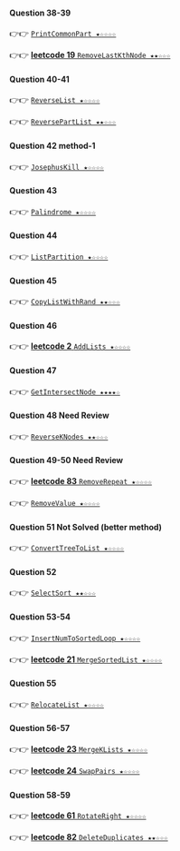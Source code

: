 #### Question 38-39
👉👉  [`PrintCommonPart ★☆☆☆☆`](https://github.com/jevishoo/algorithm_learning/blob/master/code/LinkedList/PrintCommonPart.java)

👉👉  [**leetcode 19** `RemoveLastKthNode ★★☆☆☆`](https://github.com/jevishoo/algorithm_learning/blob/master/code/LinkedList/RemoveLastKthNode.java)
#### Question 40-41
👉👉  [`ReverseList ★☆☆☆☆`](https://github.com/jevishoo/algorithm_learning/blob/master/code/LinkedList/ReverseList.java)

👉👉  [`ReversePartList ★★☆☆☆`](https://github.com/jevishoo/algorithm_learning/blob/master/code/LinkedList/ReversePartList.java)
#### Question 42 method-1
👉👉  [`JosephusKill ★☆☆☆☆`](https://github.com/jevishoo/algorithm_learning/blob/master/code/LinkedList/JosephusKill.java)
#### Question 43
👉👉  [`Palindrome ★☆☆☆☆`](https://github.com/jevishoo/algorithm_learning/blob/master/code/LinkedList/Palindrome.java)
#### Question 44
👉👉  [`ListPartition ★☆☆☆☆`](https://github.com/jevishoo/algorithm_learning/blob/master/code/LinkedList/ListPartition.java)
#### Question 45
👉👉  [`CopyListWithRand ★★☆☆☆`](https://github.com/jevishoo/algorithm_learning/blob/master/code/LinkedList/CopyListWithRand.java)
#### Question 46
👉👉  [**leetcode 2** `AddLists ★☆☆☆☆`](https://github.com/jevishoo/algorithm_learning/blob/master/code/LinkedList/AddLists.java)
#### Question 47
👉👉  [`GetIntersectNode ★★★★☆`](https://github.com/jevishoo/algorithm_learning/blob/master/code/LinkedList/GetIntersectNode.java)
#### Question 48  Need Review
👉👉  [`ReverseKNodes ★★☆☆☆`](https://github.com/jevishoo/algorithm_learning/blob/master/code/LinkedList/ReverseKNodes.java)
#### Question 49-50  Need Review
👉👉  [**leetcode 83** `RemoveRepeat ★☆☆☆☆`](https://github.com/jevishoo/algorithm_learning/blob/master/code/LinkedList/RemoveRepeat.java)

👉👉  [`RemoveValue ★☆☆☆☆`](https://github.com/jevishoo/algorithm_learning/blob/master/code/LinkedList/RemoveValue.java)
#### Question 51  Not Solved (better method)
👉👉  [`ConvertTreeToList ★☆☆☆☆`](https://github.com/jevishoo/algorithm_learning/blob/master/code/LinkedList/ConvertTreeToList.java)
#### Question 52
👉👉  [`SelectSort ★★☆☆☆`](https://github.com/jevishoo/algorithm_learning/blob/master/code/LinkedList/SelectSort.java)
#### Question 53-54
👉👉  [`InsertNumToSortedLoop ★☆☆☆☆`](https://github.com/jevishoo/algorithm_learning/blob/master/code/LinkedList/InsertNumToSortedLoop.java)

👉👉  [**leetcode 21** `MergeSortedList ★☆☆☆☆`](https://github.com/jevishoo/algorithm_learning/blob/master/code/LinkedList/MergeSortedList.java)
#### Question 55
👉👉  [`RelocateList ★☆☆☆☆`](https://github.com/jevishoo/algorithm_learning/blob/master/code/LinkedList/RelocateList.java)
#### Question 56-57
👉👉  [**leetcode 23** `MergeKLists ★☆☆☆☆`](https://github.com/jevishoo/algorithm_learning/blob/master/code/LinkedList/MergeKLists.java)

👉👉  [**leetcode 24** `SwapPairs ★☆☆☆☆`](https://github.com/jevishoo/algorithm_learning/blob/master/code/LinkedList/SwapPairs.java)
#### Question 58-59
👉👉  [**leetcode 61** `RotateRight ★☆☆☆☆`](https://github.com/jevishoo/algorithm_learning/blob/master/code/LinkedList/RotateRight.java)

👉👉  [**leetcode 82** `DeleteDuplicates ★★☆☆☆`](https://github.com/jevishoo/algorithm_learning/blob/master/code/LinkedList/DeleteDuplicates.java)

